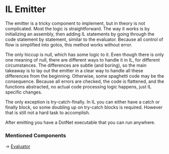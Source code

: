 # IL Emitter

The emitter is a tricky component to implement, but in theory is not complicated. Most the logic is straightforward. The
way it works is by initializing an assembly, then adding IL statements by going through the code statement by statement,
similar to the evaluator. Because all control of flow is simplified into gotos, this method works without error.

The only hiccup is null, which has some logic to it. Even though there is only one meaning of null, there are different
ways to handle it in IL, for different circumstances. The differences are subtle (and boring), so the main takeaway is
to lay out the emitter in a clear way to handle all these differences from the beginning. Otherwise, some spaghetti code
may be the consequence. Because all errors are checked, the code is flattened, and the functions abstracted, no actual
code processing logic happens, just IL specific changes.

The only exception is try-catch-finally. In IL you can either have a catch or finally block, so some doubling up on
try-catch blocks is required. However that is still not a hard task to accomplish.

After emitting you have a DotNet executable that you can run anywhere.

### Mentioned Components

-> [Evaluator](Evaluator.md)
